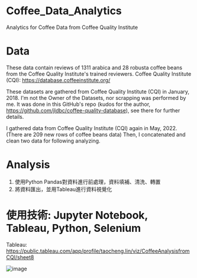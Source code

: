 # Coffee_Data_Analytics
Analytics for Coffee Data from Coffee Quality Institute

# Data
These data contain reviews of 1311 arabica and 28 robusta coffee beans from the Coffee Quality Institute's trained reviewers.
Coffee Quality Institute (CQI): https://database.coffeeinstitute.org/

These datasets are gathered from Coffee Quality Institute (CQI) in January, 2018.
I'm not the Owner of the Datasets, nor scrapping was performed by me. It was done in this GitHub's repo (kudos for the author, https://github.com/jldbc/coffee-quality-database), see there for further details.

I gathered data from Coffee Quality Institute (CQI) again in May, 2022. (There are 209 new rows of coffee beans data) Then, I concatenated and clean two data for following analyzing.

#  Analysis
1. 使用Python Pandas對資料進行前處理，資料填補、清洗、轉置
2. 將資料匯出，並用Tableau進行資料視覺化

# 使用技術: Jupyter Notebook, Tableau, Python, Selenium

Tableau: https://public.tableau.com/app/profile/taocheng.lin/viz/CoffeeAnalysisfromCQI/sheet8

![image](https://user-images.githubusercontent.com/103302287/166860262-0ddd8431-fbc5-43d3-b99c-5af7b9afac6b.png)
